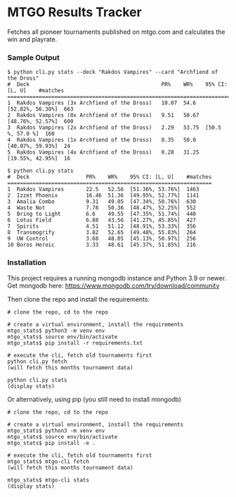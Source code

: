 MTGO Results Tracker
====================
Fetches all pioneer tournaments published on mtgo.com and calculates the win and playrate.

### Sample Output

```
$ python cli.py stats --deck "Rakdos Vampires" --card "Archfiend of the Dross"
#  Deck                                          PR%    WR%    95% CI: [L, U]    #matches
=========================================================================================
1  Rakdos Vampires (3x Archfiend of the Dross)   10.07  54.6   [52.82%, 56.38%]  663
2  Rakdos Vampires (0x Archfiend of the Dross)   9.51   50.67  [48.76%, 52.57%]  600
3  Rakdos Vampires (2x Archfiend of the Dross)   2.29   53.75  [50.5 %, 57.0 %]  160
4  Rakdos Vampires (1x Archfiend of the Dross)   0.35   50.0   [40.07%, 59.93%]  24
5  Rakdos Vampires (4x Archfiend of the Dross)   0.28   31.25  [19.55%, 42.95%]  16          
```


```
$ python cli.py stats
#  Deck                  PR%    WR%    95% CI: [L, U]    #matches
=================================================================
1  Rakdos Vampires       22.5   52.56  [51.36%, 53.76%]  1463
2  Izzet Phoenix         16.46  51.36  [49.95%, 52.77%]  1141
3  Amalia Combo          9.31   49.05  [47.34%, 50.76%]  630
4  Waste Not             7.78   50.36  [48.47%, 52.25%]  552
5  Bring to Light        6.6    49.55  [47.35%, 51.74%]  440
6  Lotus Field           6.88   43.56  [41.27%, 45.85%]  427
7  Spirits               4.51   51.12  [48.91%, 53.33%]  356
8  Transmogrify          3.82   52.65  [49.48%, 55.83%]  264
9  UW Control            3.68   48.05  [45.13%, 50.97%]  256
10 Boros Heroic          3.33   48.61  [45.37%, 51.85%]  216
```


### Installation
This project requires a running mongodb instance and Python 3.9 or newer.
Get mongodb here: https://www.mongodb.com/try/download/community

Then clone the repo and install the requirements:
```
# clone the repo, cd to the repo

# create a virtual environment, install the requirements
mtgo_stats$ python3 -m venv env
mtgo_stats$ source env/bin/activate
mtgo_stats$ pip install -r requirements.txt 

# execute the cli, fetch old tournaments first
python cli.py fetch
(will fetch this months tournament data)

python cli.py stats
(display stats)
```

Or alternatively, using pip (you still need to install mongodb)
```
# clone the repo, cd to the repo

# create a virtual environment, install the requirements
mtgo_stats$ python3 -m venv env
mtgo_stats$ source env/bin/activate
mtgo_stats$ pip install -e .

# execute the cli, fetch old tournaments first
mtgo_stats$ mtgo-cli fetch
(will fetch this months tournament data)

mtgo_stats$ mtgo-cli stats
(display stats)
```
